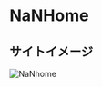# NaNHome

## サイトイメージ
![NaNhome](https://raw.githubusercontent.com/nise-lab/NaNHome/master/NaNHome.png)
